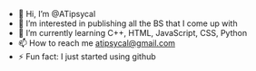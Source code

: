 - 👋 Hi, I’m @ATipsycal
- 👀 I’m interested in publishing all the BS that I come up with
- 🌱 I’m currently learning C++, HTML, JavaScript, CSS, Python
- 📫 How to reach me atipsycal@gmail.com
- ⚡ Fun fact: I just started using github
